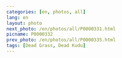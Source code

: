 ```yaml
---
categories: [en, photos, all]
lang: en
layout: photo
next_photo: /en/photos/all/P0000331.html
picname: P0000332
prev_photo: /en/photos/all/P0000335.html
tags: [Dead Grass, Dead Kudu]
---
```

